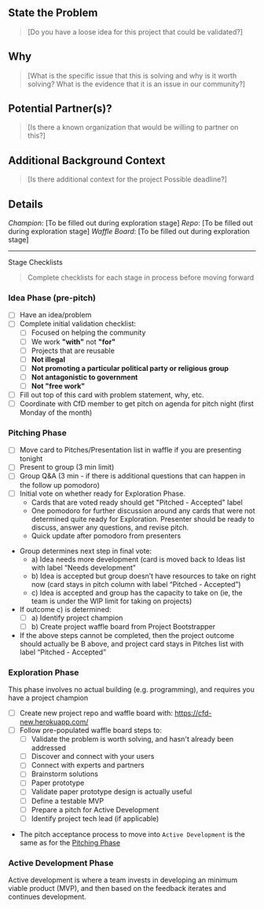 ## State the Problem
> [Do you have a loose idea for this project that could be validated?]

## Why
> [What is the specific issue that this is solving and why is it worth solving?
What is the evidence that it is an issue in our community?]

## Potential Partner(s)?
> [Is there a known organization that would be willing to partner on this?]

## Additional Background Context
> [Is there additional context for the project
Possible deadline?]

## Details
_Champion_:  [To be filled out during exploration stage]
_Repo_: [To be filled out during exploration stage]
_Waffle Board_: [To be filled out during exploration stage]

___
Stage Checklists
> Complete checklists for each stage in process before moving forward

### Idea Phase (pre-pitch)
- [ ] Have an idea/problem
- [ ] Complete initial validation checklist:
  - [ ] Focused on helping the community
  - [ ] We work **"with"** not **"for"**
  - [ ] Projects that are reusable
  - [ ] **Not illegal**
  - [ ] **Not promoting a particular political party or religious group**
  - [ ] **Not antagonistic to government**
  - [ ] **Not "free work"**
- [ ] Fill out top of this card with problem statement, why, etc.
- [ ] Coordinate with CfD member to get pitch on agenda for pitch night (first Monday of the month)

### Pitching Phase
- [ ] Move card to Pitches/Presentation list in waffle if you are presenting tonight
- [ ] Present to group (3 min limit)
- [ ] Group Q&A (3 min - if there is additional questions that can happen in the follow up pomodoro)
- [ ] Initial vote on whether ready for Exploration Phase.
  - Cards that are voted ready should get "Pitched - Accepted" label
  - One pomodoro for further discussion around any cards that were not determined quite ready for Exploration. Presenter should be ready to discuss, answer any questions, and revise pitch.
  - Quick update after pomodoro from presenters
- Group determines next step in final vote:
  - a) Idea needs more development (card is moved back to Ideas list with label “Needs development”
  - b) Idea is accepted but group doesn’t have resources to take on right now (card stays in pitch column with label “Pitched - Accepted”)
  - c) Idea is accepted and group has the capacity to take on (ie, the team is under the WIP limit for taking on projects)
- If outcome c) is determined:
  - [ ] a) Identify project champion
  - [ ] b) Create project waffle board from Project Bootstrapper
- If the above steps cannot be completed, then the project outcome should actually be B above, and project card stays in Pitches list with label “Pitched - Accepted”

### Exploration Phase
This phase involves no actual building (e.g. programming), and requires you have a project champion
- [ ] Create new project repo and waffle board with: https://cfd-new.herokuapp.com/
- [ ] Follow pre-populated waffle board steps to:
  - [ ] Validate the problem is worth solving, and hasn't already been addressed
  - [ ] Discover and connect with your users
  - [ ] Connect with experts and partners
  - [ ] Brainstorm solutions
  - [ ] Paper prototype
  - [ ] Validate paper prototype design is actually useful
  - [ ] Define a testable MVP
  - [ ] Prepare a pitch for Active Development
  - [ ] Identify project tech lead (if applicable)
- The pitch acceptance process to move into `Active Development` is the same as for the [Pitching Phase](#pitching-phase)

### Active Development Phase
Active development is where a team invests in developing an minimum viable product (MVP), and then based on the feedback iterates and continues development.
